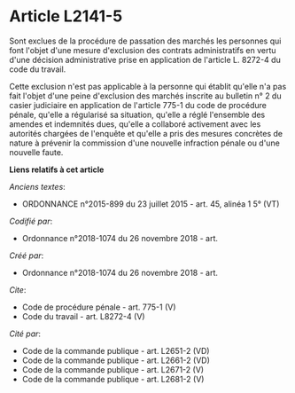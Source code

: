 # Article L2141-5

Sont exclues de la procédure de passation des marchés les personnes qui font l'objet d'une mesure d'exclusion des contrats
administratifs en vertu d'une décision administrative prise en application de l'article L. 8272-4 du code du travail. 

Cette exclusion n'est pas applicable à la personne qui établit qu'elle n'a pas fait l'objet d'une peine d'exclusion des
marchés inscrite au bulletin n° 2 du casier judiciaire en application de l'article 775-1 du code de procédure pénale, qu'elle
a régularisé sa situation, qu'elle a réglé l'ensemble des amendes et indemnités dues, qu'elle a collaboré activement avec les
autorités chargées de l'enquête et qu'elle a pris des mesures concrètes de nature à prévenir la commission d'une nouvelle
infraction pénale ou d'une nouvelle faute.

**Liens relatifs à cet article**

_Anciens textes_:

  - ORDONNANCE n°2015-899 du 23 juillet 2015 - art. 45, alinéa 1 5° (VT)

_Codifié par_:

  - Ordonnance n°2018-1074 du 26 novembre 2018 - art.

_Créé par_:

  - Ordonnance n°2018-1074 du 26 novembre 2018 - art.

_Cite_:

  - Code de procédure pénale - art. 775-1 (V)
  - Code du travail - art. L8272-4 (V)

_Cité par_:

  - Code de la commande publique - art. L2651-2 (VD)
  - Code de la commande publique - art. L2661-2 (VD)
  - Code de la commande publique - art. L2671-2 (V)
  - Code de la commande publique - art. L2681-2 (V)
